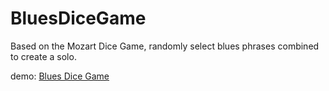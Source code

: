 # BluesDiceGame
Based on the Mozart Dice Game, randomly select blues phrases combined to create a solo.

demo: [Blues Dice Game](https://www.guitarland.com/MusicTheoryWithToneJS/BluesDice)
